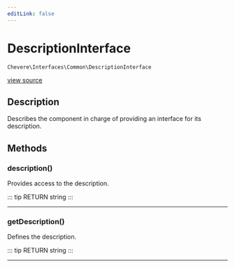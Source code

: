 ```yaml
---
editLink: false
---
```


# DescriptionInterface

`Chevere\Interfaces\Common\DescriptionInterface`

[view source](https://github.com/chevere/chevere/blob/master/src/Chevere/Interfaces/Common/DescriptionInterface.php)

## Description

Describes the component in charge of providing an interface for its description.

## Methods

### description()

Provides access to the description.

::: tip RETURN
string
:::

---

### getDescription()

Defines the description.

::: tip RETURN
string
:::

---
